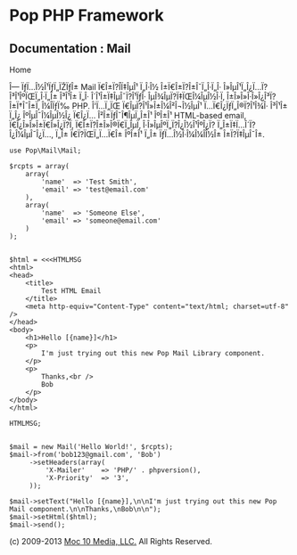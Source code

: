 Pop PHP Framework
=================

Documentation : Mail
--------------------

Home

Î— ÏƒÏ…Î½Î¹ÏƒÏ„ÏŽÏƒÎ± Mail Ï€Î±Ï?Î­Ï‡ÎµÎ¹ Ï„Î·Î½ Î±Ï€Î±Ï?Î±Î¯Ï„Î·Ï„Î·
Î»ÎµÎ¹Ï„Î¿Ï…Ï?Î³Î¹ÎºÏŒÏ„Î·Ï„Î± Î³Î¹Î± Ï„Î· Î´Î¹Î±Ï‡ÎµÎ¯Ï?Î¹ÏƒÎ·
ÎµÎ¾ÎµÏ?Ï‡ÏŒÎ¼ÎµÎ½Î·Ï‚ Î±Î»Î»Î·Î»Î¿Î³Ï?Î±Ï†Î¯Î±Ï‚ Î¼Î­ÏƒÏ‰ PHP. Î‘Ï…Ï„ÏŒ
Ï€ÎµÏ?Î¹Î»Î±Î¼Î²Î¬Î½ÎµÎ¹ Ï…Ï€Î¿ÏƒÏ„Î®Ï?Î¹Î¾Î· Î³Î¹Î± Ï„Î¿ ÎºÎµÎ¯Î¼ÎµÎ½Î¿
Ï€Î¿Ï… Î²Î±ÏƒÎ¯Î¶ÎµÏ„Î±Î¹ ÎºÎ±Î¹ HTML-based email, Ï€Î¿Î»Î»Î±Ï€Î»Î¿Ï?Ï‚
Ï€Î±Ï?Î±Î»Î®Ï€Ï„ÎµÏ‚ Î·Î»ÎµÎºÏ„Ï?Î¿Î½Î¹ÎºÎ¿Ï? Ï„Î±Ï‡Ï…Î´Ï?Î¿Î¼ÎµÎ¯Î¿Ï…,
Ï„Î± Ï€Ï?ÏŒÏ„Ï…Ï€Î± ÎºÎ±Î¹ Ï„Î± ÏƒÏ…Î½Î·Î¼Î¼Î­Î½Î± Î±Ï?Ï‡ÎµÎ¯Î±.

    use Pop\Mail\Mail;

    $rcpts = array(
        array(
            'name'  => 'Test Smith',
            'email' => 'test@email.com'
        ),
        array(
            'name'  => 'Someone Else',
            'email' => 'someone@email.com'
        )
    );


    $html = <<<HTMLMSG
    <html>
    <head>
        <title>
            Test HTML Email
        </title>
        <meta http-equiv="Content-Type" content="text/html; charset=utf-8" />
    </head>
    <body>
        <h1>Hello [{name}]</h1>
        <p>
            I'm just trying out this new Pop Mail Library component.
        </p>
        <p>
            Thanks,<br />
            Bob
        </p>
    </body>
    </html>

    HTMLMSG;


    $mail = new Mail('Hello World!', $rcpts);
    $mail->from('bob123@gmail.com', 'Bob')
         ->setHeaders(array(
             'X-Mailer'    => 'PHP/' . phpversion(),
             'X-Priority'  => '3',
         ));

    $mail->setText("Hello [{name}],\n\nI'm just trying out this new Pop Mail component.\n\nThanks,\nBob\n\n");
    $mail->setHtml($html);
    $mail->send();

\(c) 2009-2013 [Moc 10 Media, LLC.](http://www.moc10media.com) All
Rights Reserved.
